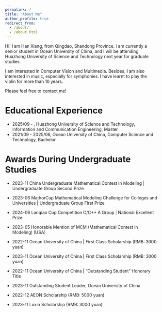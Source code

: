 ```yaml
---
permalink: /
title: "About Me"
author_profile: true
redirect_from: 
  - /about/
  - /about.html
---
```


Hi! I am Han Xiang, from Qingdao, Shandong Province. I am currently a senior student in Ocean University of China, and I will be attending Huazhong University of Science and Technology next year for graduate studies. 

I am interested in Computer Vision and Multimedia. Besides, I am also interested in music, especially for symphonies. I have learnt to play the violin for more than 10 years.

Please feel free to contact me!

Educational Experience
======
- 2025/09 - , Huazhong University of Science and Technology, Information and Communication Engineering, Master
- 2021/09 - 2025/06, Ocean University of China, Computer Science and Technology, Bachelor


Awards During Undergraduate Studies
======
- 2023-11 China Undergraduate Mathematical Contest in Modeling \| Undergraduate Group Second Prize

- 2023-06 MathorCup Mathematical Modeling Challenge for Colleges and Universities \| Undergraduate Group First Prize

- 2024-06 Lanqiao Cup Competition C/C++ A Group \| National Excellent Prize

- 2023-05 Honorable Mention of MCM (Mathematical Contest in Modeling) (USA)

- 2022-11 Ocean University of China \| First Class Scholarship (RMB: 3000 yuan)

- 2023-11 Ocean University of China \| First Class Scholarship (RMB: 3000 yuan)

- 2022-11 Ocean University of China \| “Outstanding Student” Honorary Title

- 2023-11 Outstanding Student Leader, Ocean University of China

- 2022-12 AEON Scholarship (RMB: 5000 yuan)

- 2023-11 Luxin Scholarship (RMB: 3000 yuan)


